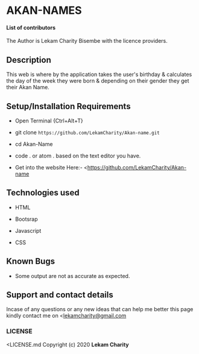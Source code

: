 # AKAN-NAMES

#### **List of contributors**
The Author is Lekam Charity Bisembe with the licence providers.

## Description
This web is where by the application takes the user's birthday & calculates the day of the week they were born & depending on their gender they get their Akan Name.

## Setup/Installation Requirements
*  Open Terminal {Ctrl+Alt+T}

* git clone ```https://github.com/LekamCharity/Akan-name.git```

* cd Akan-Name

* code . or atom . based on the text editor you have.

*  Get into the website Here:- <https://github.com/LekamCharity/Akan-name

## Technologies used
* HTML

* Bootsrap

* Javascript

* CSS


## Known Bugs
* Some output are not as accurate as expected.

## Support and contact details
Incase of any questions or any new ideas that can help me better this page kindly contact me on <lekamcharity@gmail.com

### LICENSE
 <LICENSE.md
Copyright (c) 2020 **Lekam Charity**